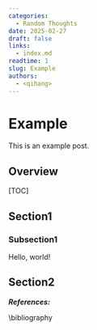 ```yaml
---
categories:
  - Random Thoughts
date: 2025-02-27
draft: false
links:
  - index.md
readtime: 1
slug: Example
authors:
  - <qihang>
---
```

# Example
This is an example post.
<!-- more -->
## Overview
[TOC]
## Section1
### Subsection1
Hello, world!
## Section2

***References:***

\bibliography

